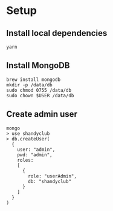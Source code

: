 # Setup

## Install local dependencies
```
yarn
```

## Install MongoDB
```
brew install mongodb
mkdir -p /data/db
sudo chmod 0755 /data/db
sudo chown $USER /data/db
```

## Create admin user
```
mongo
> use shandyclub
> db.createUser(
  {
    user: "admin",
    pwd: "admin",
    roles:
    [
      {
        role: "userAdmin",
        db: "shandyclub"
      }
    ]
  }
)
```
